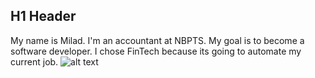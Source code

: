 ## H1 Header
My name is Milad. I'm an accountant at NBPTS. My goal is to become a software developer. I chose FinTech because its going to automate my current job.
![alt text](../images/image1.jpg)
